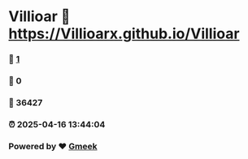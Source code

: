 # Villioar :link: https://Villioarx.github.io/Villioar 
### :page_facing_up: [1](https://Villioarx.github.io/Villioar/tag.html) 
### :speech_balloon: 0 
### :hibiscus: 36427 
### :alarm_clock: 2025-04-16 13:44:04 
### Powered by :heart: [Gmeek](https://github.com/Meekdai/Gmeek)

